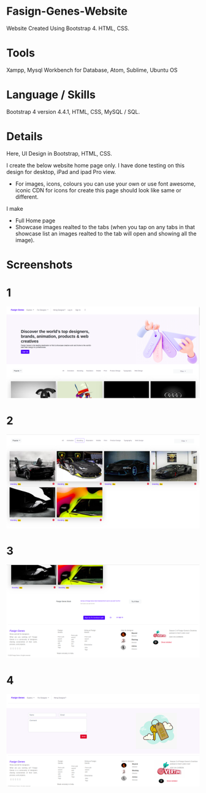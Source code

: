 # Fasign-Genes-Website
Website Created Using Bootstrap 4. HTML, CSS.

# Tools
Xampp, Mysql Workbench for Database, Atom, Sublime, Ubuntu OS

# Language / Skills
Bootstrap 4 version 4.4.1, HTML, CSS, MySQL / SQL.

# Details

Here, UI Design in Bootstrap, HTML, CSS.

I create the below website home page only. I have done testing on this design for desktop, iPad and ipad Pro view.

- For images, icons, colours you can use your own or use font awesome, iconic CDN for icons for create this page should look like same or different.

I make
-  Full Home page
-  Showcase images realted to the tabs (when you tap on any tabs in that showcase list an images realted to the tab will open and showing all the image).


# Screenshots

# 1
![alt text](https://github.com/Bharti-Parmar/Fasign-Genes-Website/blob/master/Screenshot%20from%202020-04-25%2011-40-43.png)
# 2
![alt text](https://github.com/Bharti-Parmar/Fasign-Genes-Website/blob/master/Screenshot%20from%202020-04-25%2011-40-50.png)
# 3
![alt text](https://github.com/Bharti-Parmar/Fasign-Genes-Website/blob/master/Screenshot%20from%202020-04-25%2011-40-55.png)
# 4
![alt text](https://github.com/Bharti-Parmar/Fasign-Genes-Website/blob/master/Screenshot%20from%202020-04-25%2011-54-12.png)
